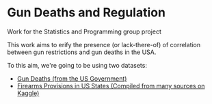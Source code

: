 # Gun Deaths and Regulation
Work for the Statistics and Programming group project

This work aims to erify the presence (or lack-there-of) of correlation between gun restrictions and gun deaths in the USA. 

To this aim, we're going to be using two datasets:
- [Gun Deaths (from the US Government)](https://www.kaggle.com/datasets/konradb/gun-deaths-in-the-us-1968-2021.md)
- [Firearms Provisions in US States (Compiled from many sources on Kaggle)](https://www.kaggle.com/datasets/jboysen/state-firearms.md)
